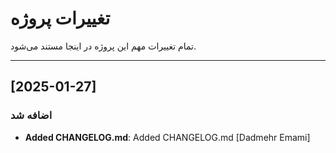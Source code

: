 # تغییرات پروژه

تمام تغییرات مهم این پروژه در اینجا مستند می‌شود.


---

## [2025-01-27]
### اضافه شد
- **Added CHANGELOG.md**: Added CHANGELOG.md [Dadmehr Emami]
